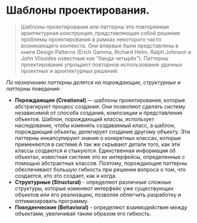 # Шаблоны проектирования.

> Шаблоны проектирования или паттерны это 
повторяемая архитектурная конструкция, представляющая собой решение проблемы проектирования в рамках некоторого часто
возникающего контекста. Они впервые были представлены в книге Design Patterns (Erich
Gamma, Richard Helm, Ralph Johnson и John Vlissides известные как “банда четырёх”).
Паттерны проектирования упрощают повторное использование удачных проектных и
архитектурных решений.

*По назначению паттерны делятся на порождающие, структурные и паттерны поведения:*

- **Порождающие (Creational)** — шаблоны проектирования, которые абстрагируют процесс
создания. Они позволяют сделать систему независимой от способа создания, композиции
и представления объектов. Шаблон, порождающий классы, использует наследование,
чтобы изменять создаваемый класс, а шаблон, порождающий объекты, делегирует
создание другому объекту.
Эти паттерны инкапсулируют знания о конкретных классах, которые применяются в
системе.А так же скрывают детали того, как эти классы создаются и стыкуются.
Единственная информация об объектах, известная системе это
их интерфейсы,
определенные с помощью абстрактных классов. Поэтому, порождающие паттерны
обеспечивают большую гибкость при решении вопроса о том, что создается, кто это
создает, как и когда.
- **Структурные (Structural)** - определяют различные сложные структуры, которые
изменяют интерфейс уже существующих объектов или его реализацию, позволяя
облегчить разработку и оптимизировать программу.
- **Поведенческие (Behavioral)** - определяют взаимодействие между объектами, увеличивая
таким образом его гибкость.
